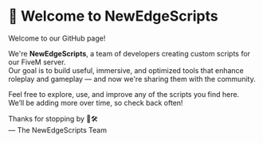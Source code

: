 # 👋 Welcome to NewEdgeScripts

Welcome to our GitHub page!

We're **NewEdgeScripts**, a team of developers creating custom scripts for our FiveM server.  
Our goal is to build useful, immersive, and optimized tools that enhance roleplay and gameplay — and now we're sharing them with the community.

Feel free to explore, use, and improve any of the scripts you find here.  
We’ll be adding more over time, so check back often!

Thanks for stopping by 🚓🛠️  
— The NewEdgeScripts Team
